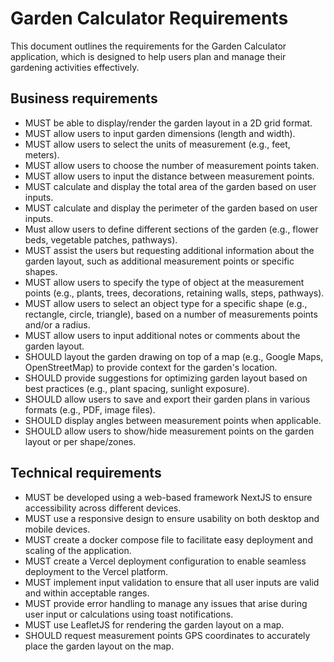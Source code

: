 # Garden Calculator Requirements

This document outlines the requirements for the Garden Calculator application, which is designed to help users plan and manage their gardening activities effectively.

## Business requirements

- MUST be able to display/render the garden layout in a 2D grid format.
- MUST allow users to input garden dimensions (length and width).
- MUST allow users to select the units of measurement (e.g., feet, meters).
- MUST allow users to choose the number of measurement points taken.
- MUST allow users to input the distance between measurement points.
- MUST calculate and display the total area of the garden based on user inputs.
- MUST calculate and display the perimeter of the garden based on user inputs.
- Must allow users to define different sections of the garden (e.g., flower beds, vegetable patches, pathways).
- MUST assist the users but requesting additional information about the garden layout, such as additional measurement points or specific shapes.
- MUST allow users to specify the type of object at the measurement points (e.g., plants, trees, decorations, retaining walls, steps, pathways).
- MUST allow users to select an object type for a specific shape (e.g., rectangle, circle, triangle), based on a number of measurements points and/or a radius.
- MUST allow users to input additional notes or comments about the garden layout.
- SHOULD layout the garden drawing on top of a map (e.g., Google Maps, OpenStreetMap) to provide context for the garden's location.
- SHOULD provide suggestions for optimizing garden layout based on best practices (e.g., plant spacing, sunlight exposure).
- SHOULD allow users to save and export their garden plans in various formats (e.g., PDF, image files).
- SHOULD display angles between measurement points when applicable.
- SHOULD allow users to show/hide measurement points on the garden layout or per shape/zones.

## Technical requirements

- MUST be developed using a web-based framework NextJS to ensure accessibility across different devices.
- MUST use a responsive design to ensure usability on both desktop and mobile devices.
- MUST create a docker compose file to facilitate easy deployment and scaling of the application.
- MUST create a Vercel deployment configuration to enable seamless deployment to the Vercel platform.
- MUST implement input validation to ensure that all user inputs are valid and within acceptable ranges.
- MUST provide error handling to manage any issues that arise during user input or calculations using toast notifications.
- MUST use LeafletJS for rendering the garden layout on a map.
- SHOULD request measurement points GPS coordinates to accurately place the garden layout on the map.
